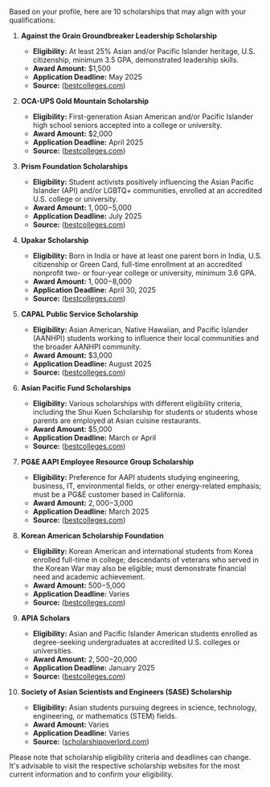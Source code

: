 Based on your profile, here are 10 scholarships that may align with your qualifications:

1. **Against the Grain Groundbreaker Leadership Scholarship**
   - **Eligibility:** At least 25% Asian and/or Pacific Islander heritage, U.S. citizenship, minimum 3.5 GPA, demonstrated leadership skills.
   - **Award Amount:** $1,500
   - **Application Deadline:** May 2025
   - **Source:** ([bestcolleges.com](https://www.bestcolleges.com/resources/asian-american-scholarships/?utm_source=openai))

2. **OCA-UPS Gold Mountain Scholarship**
   - **Eligibility:** First-generation Asian American and/or Pacific Islander high school seniors accepted into a college or university.
   - **Award Amount:** $2,000
   - **Application Deadline:** April 2025
   - **Source:** ([bestcolleges.com](https://www.bestcolleges.com/resources/asian-american-scholarships/?utm_source=openai))

3. **Prism Foundation Scholarships**
   - **Eligibility:** Student activists positively influencing the Asian Pacific Islander (API) and/or LGBTQ+ communities, enrolled at an accredited U.S. college or university.
   - **Award Amount:** $1,000-$5,000
   - **Application Deadline:** July 2025
   - **Source:** ([bestcolleges.com](https://www.bestcolleges.com/resources/asian-american-scholarships/?utm_source=openai))

4. **Upakar Scholarship**
   - **Eligibility:** Born in India or have at least one parent born in India, U.S. citizenship or Green Card, full-time enrollment at an accredited nonprofit two- or four-year college or university, minimum 3.6 GPA.
   - **Award Amount:** $1,000-$8,000
   - **Application Deadline:** April 30, 2025
   - **Source:** ([bestcolleges.com](https://www.bestcolleges.com/resources/asian-american-scholarships/?utm_source=openai))

5. **CAPAL Public Service Scholarship**
   - **Eligibility:** Asian American, Native Hawaiian, and Pacific Islander (AANHPI) students working to influence their local communities and the broader AANHPI community.
   - **Award Amount:** $3,000
   - **Application Deadline:** August 2025
   - **Source:** ([bestcolleges.com](https://www.bestcolleges.com/resources/asian-american-scholarships/?utm_source=openai))

6. **Asian Pacific Fund Scholarships**
   - **Eligibility:** Various scholarships with different eligibility criteria, including the Shui Kuen Scholarship for students or students whose parents are employed at Asian cuisine restaurants.
   - **Award Amount:** $5,000
   - **Application Deadline:** March or April
   - **Source:** ([bestcolleges.com](https://www.bestcolleges.com/resources/asian-american-scholarships/?utm_source=openai))

7. **PG&E AAPI Employee Resource Group Scholarship**
   - **Eligibility:** Preference for AAPI students studying engineering, business, IT, environmental fields, or other energy-related emphasis; must be a PG&E customer based in California.
   - **Award Amount:** $2,000-$3,000
   - **Application Deadline:** March 2025
   - **Source:** ([bestcolleges.com](https://www.bestcolleges.com/resources/asian-american-scholarships/?utm_source=openai))

8. **Korean American Scholarship Foundation**
   - **Eligibility:** Korean American and international students from Korea enrolled full-time in college; descendants of veterans who served in the Korean War may also be eligible; must demonstrate financial need and academic achievement.
   - **Award Amount:** $500-$5,000
   - **Application Deadline:** Varies
   - **Source:** ([bestcolleges.com](https://www.bestcolleges.com/resources/asian-american-scholarships/?utm_source=openai))

9. **APIA Scholars**
   - **Eligibility:** Asian and Pacific Islander American students enrolled as degree-seeking undergraduates at accredited U.S. colleges or universities.
   - **Award Amount:** $2,500-$20,000
   - **Application Deadline:** January 2025
   - **Source:** ([bestcolleges.com](https://www.bestcolleges.com/resources/asian-american-scholarships/?utm_source=openai))

10. **Society of Asian Scientists and Engineers (SASE) Scholarship**
    - **Eligibility:** Asian students pursuing degrees in science, technology, engineering, or mathematics (STEM) fields.
    - **Award Amount:** Varies
    - **Application Deadline:** Varies
    - **Source:** ([scholarshipoverlord.com](https://www.scholarshipoverlord.com/scholarships-for-asian-students-to-study-in-the-us/?utm_source=openai))

Please note that scholarship eligibility criteria and deadlines can change. It's advisable to visit the respective scholarship websites for the most current information and to confirm your eligibility. 
